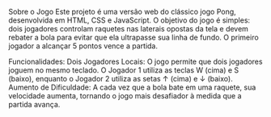 Sobre o Jogo
Este projeto é uma versão web do clássico jogo Pong, desenvolvida em HTML, CSS e JavaScript. O objetivo do jogo é simples: dois jogadores controlam raquetes nas laterais opostas da tela e devem rebater a bola para evitar que ela ultrapasse sua linha de fundo. O primeiro jogador a alcançar 5 pontos vence a partida.

Funcionalidades:
Dois Jogadores Locais:
O jogo permite que dois jogadores joguem no mesmo teclado. O Jogador 1 utiliza as teclas W (cima) e S (baixo), enquanto o Jogador 2 utiliza as setas ↑ (cima) e ↓ (baixo).
Aumento de Dificuldade:
A cada vez que a bola bate em uma raquete, sua velocidade aumenta, tornando o jogo mais desafiador à medida que a partida avança.

